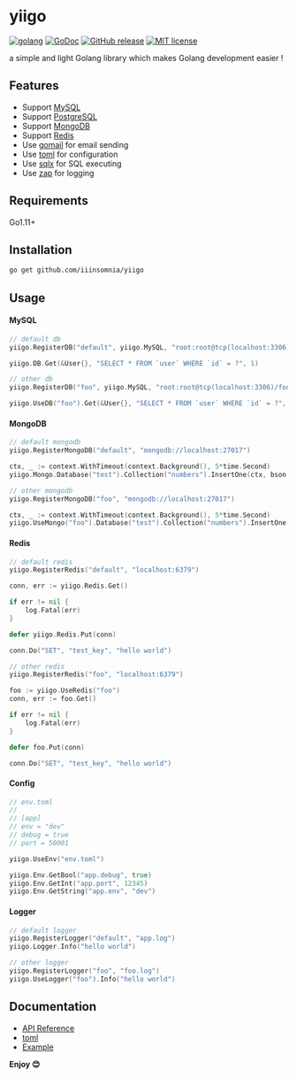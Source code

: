 # yiigo

[![golang](https://img.shields.io/badge/Language-Go-green.svg?style=flat)](https://golang.org)
[![GoDoc](https://godoc.org/github.com/iiinsomnia/yiigo?status.svg)](https://godoc.org/github.com/iiinsomnia/yiigo)
[![GitHub release](https://img.shields.io/github/release/IIInsomnia/yiigo.svg)](https://github.com/iiinsomnia/yiigo/releases/latest)
[![MIT license](http://img.shields.io/badge/license-MIT-brightgreen.svg)](http://opensource.org/licenses/MIT)

a simple and light Golang library which makes Golang development easier !

## Features

- Support [MySQL](https://github.com/go-sql-driver/mysql)
- Support [PostgreSQL](https://github.com/lib/pq)
- Support [MongoDB](https://github.com/mongodb/mongo-go-driver)
- Support [Redis](https://github.com/gomodule/redigo)
- Use [gomail](https://github.com/go-gomail/gomail) for email sending
- Use [toml](https://github.com/pelletier/go-toml) for configuration
- Use [sqlx](https://github.com/jmoiron/sqlx) for SQL executing
- Use [zap](https://github.com/uber-go/zap) for logging
## Requirements

Go1.11+

## Installation

```sh
go get github.com/iiinsomnia/yiigo
```

## Usage

#### MySQL

```go
// default db
yiigo.RegisterDB("default", yiigo.MySQL, "root:root@tcp(localhost:3306)/test")

yiigo.DB.Get(&User{}, "SELECT * FROM `user` WHERE `id` = ?", 1)

// other db
yiigo.RegisterDB("foo", yiigo.MySQL, "root:root@tcp(localhost:3306)/foo")

yiigo.UseDB("foo").Get(&User{}, "SELECT * FROM `user` WHERE `id` = ?", 1)
```

#### MongoDB

```go
// default mongodb
yiigo.RegisterMongoDB("default", "mongodb://localhost:27017")

ctx, _ := context.WithTimeout(context.Background(), 5*time.Second)
yiigo.Mongo.Database("test").Collection("numbers").InsertOne(ctx, bson.M{"name": "pi", "value": 3.14159})

// other mongodb
yiigo.RegisterMongoDB("foo", "mongodb://localhost:27017")

ctx, _ := context.WithTimeout(context.Background(), 5*time.Second)
yiigo.UseMongo("foo").Database("test").Collection("numbers").InsertOne(ctx, bson.M{"name": "pi", "value": 3.14159})
```

#### Redis

```go
// default redis
yiigo.RegisterRedis("default", "localhost:6379")

conn, err := yiigo.Redis.Get()

if err != nil {
	log.Fatal(err)
}

defer yiigo.Redis.Put(conn)

conn.Do("SET", "test_key", "hello world")

// other redis
yiigo.RegisterRedis("foo", "localhost:6379")

foo := yiigo.UseRedis("foo")
conn, err := foo.Get()

if err != nil {
	log.Fatal(err)
}

defer foo.Put(conn)

conn.Do("SET", "test_key", "hello world")
```

#### Config

```go
// env.toml
//
// [app]
// env = "dev"
// debug = true
// port = 50001

yiigo.UseEnv("env.toml")

yiigo.Env.GetBool("app.debug", true)
yiigo.Env.GetInt("app.port", 12345)
yiigo.Env.GetString("app.env", "dev")
```

#### Logger

```go
// default logger
yiigo.RegisterLogger("default", "app.log")
yiigo.Logger.Info("hello world")

// other logger
yiigo.RegisterLogger("foo", "foo.log")
yiigo.UseLogger("foo").Info("hello world")
```

## Documentation

- [API Reference](https://godoc.org/github.com/iiinsomnia/yiigo)
- [toml](https://github.com/toml-lang/toml)
- [Example](https://github.com/iiinsomnia/yiigo-example)

**Enjoy 😊**
